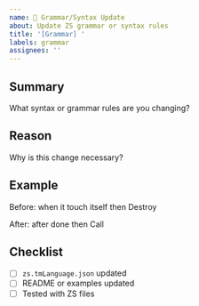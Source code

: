 ```yaml
---
name: 🧠 Grammar/Syntax Update
about: Update ZS grammar or syntax rules
title: '[Grammar] '
labels: grammar
assignees: ''
---
```


## Summary
What syntax or grammar rules are you changing?

## Reason
Why is this change necessary?

## Example

Before:
  when it touch itself then
    Destroy

After:
  after <object> done then
    Call

## Checklist
- [ ] `zs.tmLanguage.json` updated
- [ ] README or examples updated
- [ ] Tested with ZS files
